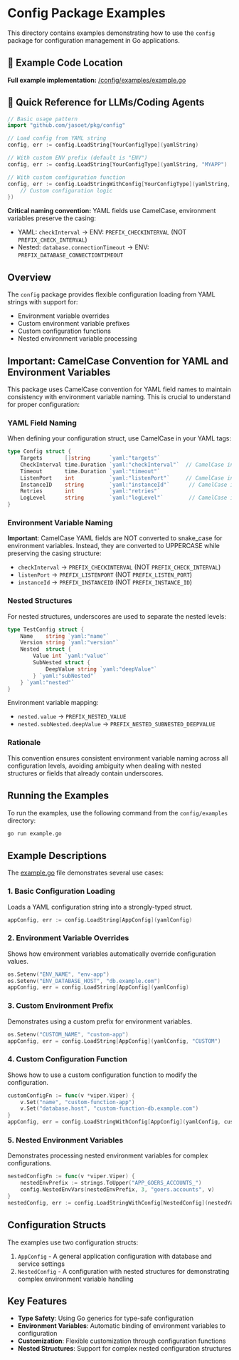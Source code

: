 # Config Package Examples

This directory contains examples demonstrating how to use the `config` package for configuration management in Go applications.

## 📍 Example Code Location

**Full example implementation:** [/config/examples/example.go](https://github.com/jasoet/pkg/blob/main/config/examples/example.go)

## 🚀 Quick Reference for LLMs/Coding Agents

```go
// Basic usage pattern
import "github.com/jasoet/pkg/config"

// Load config from YAML string
config, err := config.LoadString[YourConfigType](yamlString)

// With custom ENV prefix (default is "ENV")
config, err := config.LoadString[YourConfigType](yamlString, "MYAPP")

// With custom configuration function
config, err := config.LoadStringWithConfig[YourConfigType](yamlString, func(v *viper.Viper) {
    // Custom configuration logic
})
```

**Critical naming convention:** YAML fields use CamelCase, environment variables preserve the casing:
- YAML: `checkInterval` → ENV: `PREFIX_CHECKINTERVAL` (NOT `PREFIX_CHECK_INTERVAL`)
- Nested: `database.connectionTimeout` → ENV: `PREFIX_DATABASE_CONNECTIONTIMEOUT`

## Overview

The `config` package provides flexible configuration loading from YAML strings with support for:
- Environment variable overrides
- Custom environment variable prefixes
- Custom configuration functions
- Nested environment variable processing

## Important: CamelCase Convention for YAML and Environment Variables

This package uses CamelCase convention for YAML field names to maintain consistency with environment variable naming. This is crucial to understand for proper configuration:

### YAML Field Naming

When defining your configuration struct, use CamelCase in your YAML tags:

```go
type Config struct {
    Targets       []string      `yaml:"targets"`
    CheckInterval time.Duration `yaml:"checkInterval"`  // CamelCase in YAML
    Timeout       time.Duration `yaml:"timeout"`
    ListenPort    int           `yaml:"listenPort"`     // CamelCase in YAML
    InstanceID    string        `yaml:"instanceId"`      // CamelCase in YAML
    Retries       int           `yaml:"retries"`
    LogLevel      string        `yaml:"logLevel"`        // CamelCase in YAML
}
```

### Environment Variable Naming

**Important**: CamelCase YAML fields are NOT converted to snake_case for environment variables. Instead, they are converted to UPPERCASE while preserving the casing structure:

- `checkInterval` → `PREFIX_CHECKINTERVAL` (NOT `PREFIX_CHECK_INTERVAL`)
- `listenPort` → `PREFIX_LISTENPORT` (NOT `PREFIX_LISTEN_PORT`)
- `instanceId` → `PREFIX_INSTANCEID` (NOT `PREFIX_INSTANCE_ID`)

### Nested Structures

For nested structures, underscores are used to separate the nested levels:

```go
type TestConfig struct {
    Name    string `yaml:"name"`
    Version string `yaml:"version"`
    Nested  struct {
        Value int `yaml:"value"`
        SubNested struct {
            DeepValue string `yaml:"deepValue"`
        } `yaml:"subNested"`
    } `yaml:"nested"`
}
```

Environment variable mapping:
- `nested.value` → `PREFIX_NESTED_VALUE`
- `nested.subNested.deepValue` → `PREFIX_NESTED_SUBNESTED_DEEPVALUE`

### Rationale

This convention ensures consistent environment variable naming across all configuration levels, avoiding ambiguity when dealing with nested structures or fields that already contain underscores.

## Running the Examples

To run the examples, use the following command from the `config/examples` directory:

```bash
go run example.go
```

## Example Descriptions

The [example.go](https://github.com/jasoet/pkg/blob/main/config/examples/example.go) file demonstrates several use cases:

### 1. Basic Configuration Loading

Loads a YAML configuration string into a strongly-typed struct.

```go
appConfig, err := config.LoadString[AppConfig](yamlConfig)
```

### 2. Environment Variable Overrides

Shows how environment variables automatically override configuration values.

```go
os.Setenv("ENV_NAME", "env-app")
os.Setenv("ENV_DATABASE_HOST", "db.example.com")
appConfig, err = config.LoadString[AppConfig](yamlConfig)
```

### 3. Custom Environment Prefix

Demonstrates using a custom prefix for environment variables.

```go
os.Setenv("CUSTOM_NAME", "custom-app")
appConfig, err = config.LoadString[AppConfig](yamlConfig, "CUSTOM")
```

### 4. Custom Configuration Function

Shows how to use a custom configuration function to modify the configuration.

```go
customConfigFn := func(v *viper.Viper) {
    v.Set("name", "custom-function-app")
    v.Set("database.host", "custom-function-db.example.com")
}
appConfig, err = config.LoadStringWithConfig[AppConfig](yamlConfig, customConfigFn)
```

### 5. Nested Environment Variables

Demonstrates processing nested environment variables for complex configurations.

```go
nestedConfigFn := func(v *viper.Viper) {
    nestedEnvPrefix := strings.ToUpper("APP_GOERS_ACCOUNTS_")
    config.NestedEnvVars(nestedEnvPrefix, 3, "goers.accounts", v)
}
nestedConfig, err := config.LoadStringWithConfig[NestedConfig](nestedYamlConfig, nestedConfigFn)
```

## Configuration Structs

The examples use two configuration structs:

1. `AppConfig` - A general application configuration with database and service settings
2. `NestedConfig` - A configuration with nested structures for demonstrating complex environment variable handling

## Key Features

- **Type Safety**: Using Go generics for type-safe configuration
- **Environment Variables**: Automatic binding of environment variables to configuration
- **Customization**: Flexible customization through configuration functions
- **Nested Structures**: Support for complex nested configuration structures